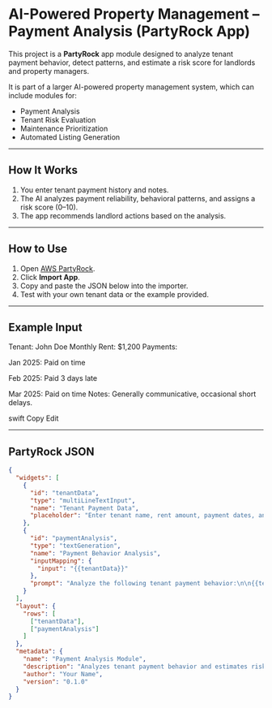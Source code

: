 # AI-Powered Property Management – Payment Analysis (PartyRock App)

This project is a **PartyRock** app module designed to analyze tenant payment behavior, detect patterns, and estimate a risk score for landlords and property managers.

It is part of a larger AI-powered property management system, which can include modules for:
- Payment Analysis
- Tenant Risk Evaluation
- Maintenance Prioritization
- Automated Listing Generation

---

## How It Works
1. You enter tenant payment history and notes.
2. The AI analyzes payment reliability, behavioral patterns, and assigns a risk score (0–10).
3. The app recommends landlord actions based on the analysis.

---

## How to Use
1. Open [AWS PartyRock](https://partyrock.aws](https://partyrock.aws/u/Ibrahimcisse/1g3K1xPdG/PropAI-Manager)/).
2. Click **Import App**.
3. Copy and paste the JSON below into the importer.
4. Test with your own tenant data or the example provided.

---

## Example Input
Tenant: John Doe
Monthly Rent: $1,200
Payments:

Jan 2025: Paid on time

Feb 2025: Paid 3 days late

Mar 2025: Paid on time
Notes: Generally communicative, occasional short delays.

swift
Copy
Edit

---

## PartyRock JSON
```json
{
  "widgets": [
    {
      "id": "tenantData",
      "type": "multiLineTextInput",
      "name": "Tenant Payment Data",
      "placeholder": "Enter tenant name, rent amount, payment dates, and behavior notes"
    },
    {
      "id": "paymentAnalysis",
      "type": "textGeneration",
      "name": "Payment Behavior Analysis",
      "inputMapping": {
        "input": "{{tenantData}}"
      },
      "prompt": "Analyze the following tenant payment behavior:\n\n{{tenantData}}\n\nProvide:\n- Payment reliability assessment\n- Observed patterns\n- Potential risk score (0-10)\n- Recommended landlord action"
    }
  ],
  "layout": {
    "rows": [
      ["tenantData"],
      ["paymentAnalysis"]
    ]
  },
  "metadata": {
    "name": "Payment Analysis Module",
    "description": "Analyzes tenant payment behavior and estimates risk score.",
    "author": "Your Name",
    "version": "0.1.0"
  }
}



